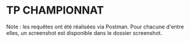 # TP CHAMPIONNAT

Note : les requêtes ont été réalisées via Postman. Pour chacune d'entre elles, un screenshot est disponible dans le dossier screenshot.
